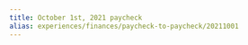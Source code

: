 ```yaml
---
title: October 1st, 2021 paycheck
alias: experiences/finances/paycheck-to-paycheck/20211001
---
```

